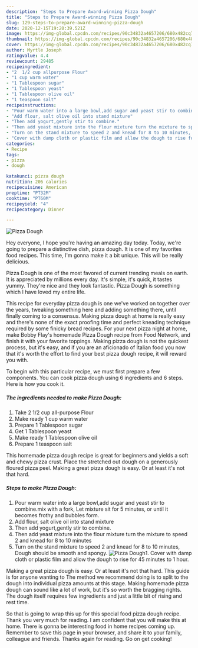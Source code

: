 ```yaml
---
description: "Steps to Prepare Award-winning Pizza Dough"
title: "Steps to Prepare Award-winning Pizza Dough"
slug: 129-steps-to-prepare-award-winning-pizza-dough
date: 2020-12-15T19:20:39.521Z
image: https://img-global.cpcdn.com/recipes/90c34832a4657206/680x482cq70/pizza-dough-recipe-main-photo.jpg
thumbnail: https://img-global.cpcdn.com/recipes/90c34832a4657206/680x482cq70/pizza-dough-recipe-main-photo.jpg
cover: https://img-global.cpcdn.com/recipes/90c34832a4657206/680x482cq70/pizza-dough-recipe-main-photo.jpg
author: Myrtle Joseph
ratingvalue: 4.4
reviewcount: 29485
recipeingredient:
- "2  1/2 cup allpurpose Flour"
- "1 cup warm water"
- "1 Tablespoon sugar"
- "1 Tablespoon yeast"
- "1 Tablespoon olive oil"
- "1 teaspoon salt"
recipeinstructions:
- "Pour warm water into a large bowl,add sugar and yeast stir to combine.mix with a fork, Let mixture sit for 5 minutes, or until it becomes frothy and bubbles form."
- "Add flour, salt olive oil into stand mixture"
- "Then add yogurt,gently stir to combine."
- "Then add yeast mixture into the flour mixture turn the mixture to speed 2 and knead for 8 to 10 minutes"
- "Turn on the stand mixture to speed 2 and knead for 8 to 10 minutes, Dough should be smooth and spongy."
- "Cover with damp cloth or plastic film and allow the dough to rise for 45 minutes to 1 hour."
categories:
- Recipe
tags:
- pizza
- dough

katakunci: pizza dough 
nutrition: 206 calories
recipecuisine: American
preptime: "PT32M"
cooktime: "PT60M"
recipeyield: "4"
recipecategory: Dinner

---
```



![Pizza Dough](https://img-global.cpcdn.com/recipes/90c34832a4657206/680x482cq70/pizza-dough-recipe-main-photo.jpg)

Hey everyone, I hope you're having an amazing day today. Today, we're going to prepare a distinctive dish, pizza dough. It is one of my favorites food recipes. This time, I'm gonna make it a bit unique. This will be really delicious.

Pizza Dough is one of the most favored of current trending meals on earth. It is appreciated by millions every day. It's simple, it's quick, it tastes yummy. They're nice and they look fantastic. Pizza Dough is something which I have loved my entire life.

This recipe for everyday pizza dough is one we&#39;ve worked on together over the years, tweaking something here and adding something there, until finally coming to a consensus. Making pizza dough at home is really easy and there&#39;s none of the exact proofing time and perfect kneading technique required by some finicky bread recipes. For your next pizza night at home, make Bobby Flay&#39;s homemade Pizza Dough recipe from Food Network, and finish it with your favorite toppings. Making pizza dough is not the quickest process, but it&#39;s easy, and if you are an aficionado of Italian food you now that it&#39;s worth the effort to find your best pizza dough recipe, it will reward you with.


To begin with this particular recipe, we must first prepare a few components. You can cook pizza dough using 6 ingredients and 6 steps. Here is how you cook it.

<!--inarticleads1-->

##### The ingredients needed to make Pizza Dough:

1. Take 2  1/2 cup all-purpose Flour
1. Make ready 1 cup warm water
1. Prepare 1 Tablespoon sugar
1. Get 1 Tablespoon yeast
1. Make ready 1 Tablespoon olive oil
1. Prepare 1 teaspoon salt


This homemade pizza dough recipe is great for beginners and yields a soft and chewy pizza crust. Place the stretched out dough on a generously floured pizza peel. Making a great pizza dough is easy. Or at least it&#39;s not that hard. 

<!--inarticleads2-->

##### Steps to make Pizza Dough:

1. Pour warm water into a large bowl,add sugar and yeast stir to combine.mix with a fork, Let mixture sit for 5 minutes, or until it becomes frothy and bubbles form.
1. Add flour, salt olive oil into stand mixture
1. Then add yogurt,gently stir to combine.
1. Then add yeast mixture into the flour mixture turn the mixture to speed 2 and knead for 8 to 10 minutes
1. Turn on the stand mixture to speed 2 and knead for 8 to 10 minutes, Dough should be smooth and spongy.
<img src="//assets-global.cpcdn.com/assets/icons/button_play-2c75c40dde080a61004c1f40b05d8f140eaff45d7e9e6481dc71c63d2e7c4909.png" alt="Pizza Dough">1. Cover with damp cloth or plastic film and allow the dough to rise for 45 minutes to 1 hour.


Making a great pizza dough is easy. Or at least it&#39;s not that hard. This guide is for anyone wanting to The method we recommend doing is to split to the dough into individual pizza amounts at this stage. Making homemade pizza dough can sound like a lot of work, but it&#39;s so worth the bragging rights. The dough itself requires few ingredients and just a little bit of rising and rest time. 

So that is going to wrap this up for this special food pizza dough recipe. Thank you very much for reading. I am confident that you will make this at home. There is gonna be interesting food in home recipes coming up. Remember to save this page in your browser, and share it to your family, colleague and friends. Thanks again for reading. Go on get cooking!
